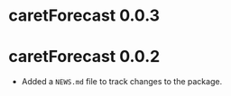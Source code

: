 # caretForecast 0.0.3

# caretForecast 0.0.2

* Added a `NEWS.md` file to track changes to the package.
